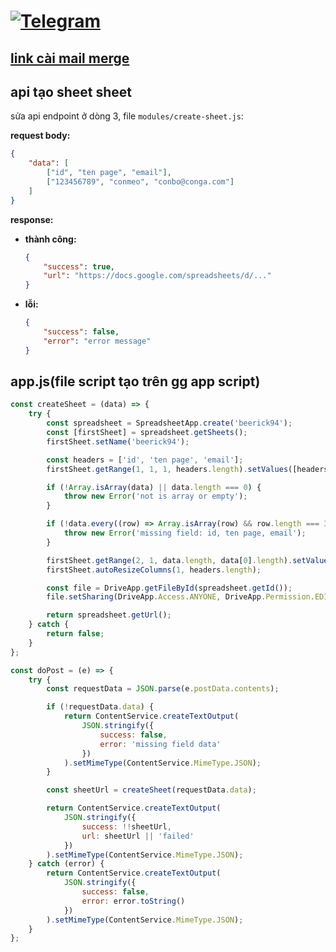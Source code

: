 # [![Telegram](https://img.shields.io/badge/Telegram-2CA5E0?style=for-the-badge&logo=telegram&logoColor=white)](https://t.me/ovftank)

## [link cài mail merge](https://workspace.google.com/marketplace/app/mail_merge_for_gmail/562406866377)

## api tạo sheet sheet

sửa api endpoint ở dòng 3, file `modules/create-sheet.js`:

**request body:**

```json
{
    "data": [
        ["id", "ten page", "email"],
        ["123456789", "conmeo", "conbo@conga.com"]
    ]
}
```

**response:**

- **thành công:**

    ```json
    {
        "success": true,
        "url": "https://docs.google.com/spreadsheets/d/..."
    }
    ```

- **lỗi:**

    ```json
    {
        "success": false,
        "error": "error message"
    }
    ```

## app.js(file script tạo trên gg app script)

```javascript
const createSheet = (data) => {
    try {
        const spreadsheet = SpreadsheetApp.create('beerick94');
        const [firstSheet] = spreadsheet.getSheets();
        firstSheet.setName('beerick94');

        const headers = ['id', 'ten page', 'email'];
        firstSheet.getRange(1, 1, 1, headers.length).setValues([headers]);

        if (!Array.isArray(data) || data.length === 0) {
            throw new Error('not is array or empty');
        }

        if (!data.every((row) => Array.isArray(row) && row.length === 3)) {
            throw new Error('missing field: id, ten page, email');
        }

        firstSheet.getRange(2, 1, data.length, data[0].length).setValues(data);
        firstSheet.autoResizeColumns(1, headers.length);

        const file = DriveApp.getFileById(spreadsheet.getId());
        file.setSharing(DriveApp.Access.ANYONE, DriveApp.Permission.EDIT);

        return spreadsheet.getUrl();
    } catch {
        return false;
    }
};

const doPost = (e) => {
    try {
        const requestData = JSON.parse(e.postData.contents);

        if (!requestData.data) {
            return ContentService.createTextOutput(
                JSON.stringify({
                    success: false,
                    error: 'missing field data'
                })
            ).setMimeType(ContentService.MimeType.JSON);
        }

        const sheetUrl = createSheet(requestData.data);

        return ContentService.createTextOutput(
            JSON.stringify({
                success: !!sheetUrl,
                url: sheetUrl || 'failed'
            })
        ).setMimeType(ContentService.MimeType.JSON);
    } catch (error) {
        return ContentService.createTextOutput(
            JSON.stringify({
                success: false,
                error: error.toString()
            })
        ).setMimeType(ContentService.MimeType.JSON);
    }
};
```
